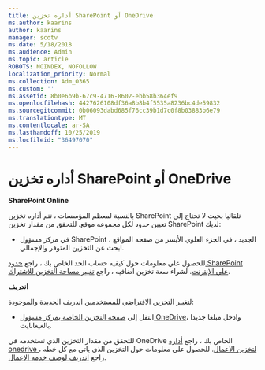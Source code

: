 ```yaml
---
title: أداره تخزين SharePoint أو OneDrive
ms.author: kaarins
author: kaarins
manager: scotv
ms.date: 5/18/2018
ms.audience: Admin
ms.topic: article
ROBOTS: NOINDEX, NOFOLLOW
localization_priority: Normal
ms.collection: Adm_O365
ms.custom: ''
ms.assetid: 8b0e6b9b-67c9-4716-8602-ebb58b364ef9
ms.openlocfilehash: 4427626108df36a8b8b4f5535a8236bc4de59832
ms.sourcegitcommit: 0b06093dabd685f76cc39b1d7c0f8b03883b6e79
ms.translationtype: MT
ms.contentlocale: ar-SA
ms.lasthandoff: 10/25/2019
ms.locfileid: "36497070"
---
```

# <a name="manage-your-sharepoint-or-onedrive-storage"></a>أداره تخزين SharePoint أو OneDrive

 **SharePoint Online**
  
بالنسبة لمعظم المؤسسات ، تتم أداره تخزين SharePoint تلقائيا بحيث لا تحتاج إلى تعيين حدود لكل مجموعه موقع. للتحقق من مقدار تخزين SharePoint لديك:
  
- في مركز مسؤول SharePoint الجديد ، في الجزء العلوي الأيسر من صفحه المواقع ، ابحث عن التخزين المتوفر والإجمالي.
    
للحصول علي معلومات حول كيفيه حساب الحد الخاص بك ، راجع [حدود SharePoint علي الإنترنت](https://go.microsoft.com/fwlink/p/?LinkID=856113). لشراء سعة تخزين اضافيه ، راجع [تغيير مساحة التخزين للاشتراك](https://go.microsoft.com/fwlink/?linkid=866428).
  
 **اندريف**
  
لتغيير التخزين الافتراضي للمستخدمين اندريف الجديدة والموجودة:
  
- انتقل إلى [صفحه التخزين الخاصة بمركز مسؤول OneDrive](https://admin.onedrive.com/?v=StorageSettings)، وادخل مبلغا جديدا بالغيغابايت.
    
للتحقق من مقدار التخزين الذي تستخدمه في OneDrive الخاص بك ، راجع [أداره onedrive لتخزين الاعمال](https://go.microsoft.com/fwlink/?linkid=866429). للحصول علي معلومات حول التخزين الذي ياتي مع كل خطه ، راجع [اندريف لوصف خدمه الاعمال](https://go.microsoft.com/fwlink/p/?LinkID=826071).
  

